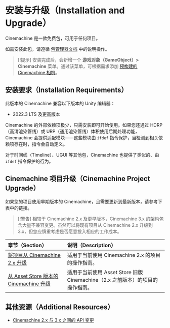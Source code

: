 # 安装与升级（Installation and Upgrade）

Cinemachine 是一款免费包，可用于任何项目。

如需安装此包，请遵循 [包管理器文档](https://docs.unity3d.com/Manual/upm-ui.html) 中的说明操作。

> [!提示]
> 安装完成后，会新增一个 **游戏对象（GameObject）> Cinemachine** 菜单。通过该菜单，可根据需求添加 [预构建的 Cinemachine 相机](ui-ref-pre-built-cameras.md)。


## 安装要求（Installation Requirements）

此版本的 Cinemachine 兼容以下版本的 Unity 编辑器：
* 2022.3 LTS 及更高版本

Cinemachine 的外部依赖项极少，只需安装即可开始使用。如果您还通过 HDRP（高清渲染管线）或 URP（通用渲染管线）体积使用后期处理功能，Cinemachine 会提供适配模块——这些模块由 `ifdef` 指令保护，当检测到相关依赖项存在时，指令会自动定义。

对于时间线（Timeline）、UGUI 等其他包，Cinemachine 也提供了类似的、由 `ifdef` 指令保护的行为。


## Cinemachine 项目升级（Cinemachine Project Upgrade）

如果您的项目使用早期版本的 Cinemachine，且需要更新到最新版本，请参考下表中的链接。

> [!警告]
> 相较于 Cinemachine 2.x 及更早版本，Cinemachine 3.x 的架构包含大量不兼容变更。虽然可以将现有项目从 Cinemachine 2.x 升级到 3.x，但您应慎重考虑是否愿意投入相应的工作成本。

| 章节（Section） | 说明（Description） |
| :--- | :--- |
| [将项目从 Cinemachine 2.x 升级](CinemachineUpgradeFrom2.md) | 适用于当前使用 Cinemachine 2.x 的项目的操作指南。 |
| [从 Asset Store 版本的 Cinemachine 升级](CinemachineUpgradeFromAssetStore.md) | 适用于当前使用 Asset Store 旧版 Cinemachine（2.x 之前版本）的项目的操作指南。 |


## 其他资源（Additional Resources）
* [Cinemachine 2.x 与 3.x 之间的 API 变更](whats-new.md#major-api-changes)